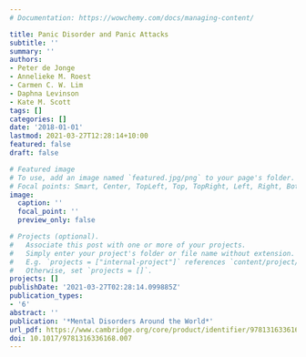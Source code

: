 ```yaml
---
# Documentation: https://wowchemy.com/docs/managing-content/

title: Panic Disorder and Panic Attacks
subtitle: ''
summary: ''
authors:
- Peter de Jonge
- Annelieke M. Roest
- Carmen C. W. Lim
- Daphna Levinson
- Kate M. Scott
tags: []
categories: []
date: '2018-01-01'
lastmod: 2021-03-27T12:28:14+10:00
featured: false
draft: false

# Featured image
# To use, add an image named `featured.jpg/png` to your page's folder.
# Focal points: Smart, Center, TopLeft, Top, TopRight, Left, Right, BottomLeft, Bottom, BottomRight.
image:
  caption: ''
  focal_point: ''
  preview_only: false

# Projects (optional).
#   Associate this post with one or more of your projects.
#   Simply enter your project's folder or file name without extension.
#   E.g. `projects = ["internal-project"]` references `content/project/deep-learning/index.md`.
#   Otherwise, set `projects = []`.
projects: []
publishDate: '2021-03-27T02:28:14.099885Z'
publication_types:
- '6'
abstract: ''
publication: '*Mental Disorders Around the World*'
url_pdf: https://www.cambridge.org/core/product/identifier/9781316336168%23CT-bp-7/type/book_part
doi: 10.1017/9781316336168.007
---
```

